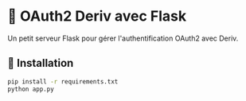 # 🎯 OAuth2 Deriv avec Flask

Un petit serveur Flask pour gérer l'authentification OAuth2 avec Deriv.

## 🔧 Installation

```bash
pip install -r requirements.txt
python app.py

